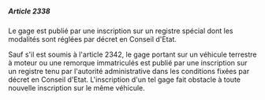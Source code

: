 ##### Article 2338

Le gage est publié par une inscription sur un registre spécial dont les modalités sont réglées par décret en Conseil d'Etat.

Sauf s'il est soumis à l'article 2342, le gage portant sur un véhicule terrestre à moteur ou une remorque immatriculés est publié par une inscription sur un registre tenu par l'autorité administrative dans les conditions fixées par décret en Conseil d'Etat. L'inscription d'un tel gage fait obstacle à toute nouvelle inscription sur le même véhicule.

